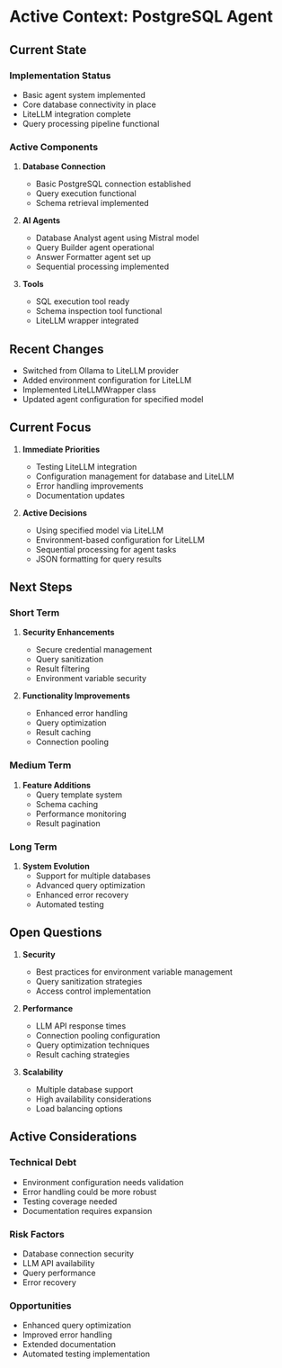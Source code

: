 # Active Context: PostgreSQL Agent

## Current State

### Implementation Status
- Basic agent system implemented
- Core database connectivity in place
- LiteLLM integration complete
- Query processing pipeline functional

### Active Components
1. **Database Connection**
   - Basic PostgreSQL connection established
   - Query execution functional
   - Schema retrieval implemented

2. **AI Agents**
   - Database Analyst agent using Mistral model
   - Query Builder agent operational
   - Answer Formatter agent set up
   - Sequential processing implemented

3. **Tools**
   - SQL execution tool ready
   - Schema inspection tool functional
   - LiteLLM wrapper integrated

## Recent Changes
- Switched from Ollama to LiteLLM provider
- Added environment configuration for LiteLLM
- Implemented LiteLLMWrapper class
- Updated agent configuration for specified model

## Current Focus
1. **Immediate Priorities**
   - Testing LiteLLM integration
   - Configuration management for database and LiteLLM
   - Error handling improvements
   - Documentation updates

2. **Active Decisions**
   - Using specified model via LiteLLM
   - Environment-based configuration for LiteLLM
   - Sequential processing for agent tasks
   - JSON formatting for query results

## Next Steps

### Short Term
1. **Security Enhancements**
   - Secure credential management
   - Query sanitization
   - Result filtering
   - Environment variable security

2. **Functionality Improvements**
   - Enhanced error handling
   - Query optimization
   - Result caching
   - Connection pooling

### Medium Term
1. **Feature Additions**
   - Query template system
   - Schema caching
   - Performance monitoring
   - Result pagination

### Long Term
1. **System Evolution**
   - Support for multiple databases
   - Advanced query optimization
   - Enhanced error recovery
   - Automated testing

## Open Questions
1. **Security**
   - Best practices for environment variable management
   - Query sanitization strategies
   - Access control implementation

2. **Performance**
   - LLM API response times
   - Connection pooling configuration
   - Query optimization techniques
   - Result caching strategies

3. **Scalability**
   - Multiple database support
   - High availability considerations
   - Load balancing options

## Active Considerations

### Technical Debt
- Environment configuration needs validation
- Error handling could be more robust
- Testing coverage needed
- Documentation requires expansion

### Risk Factors
- Database connection security
- LLM API availability
- Query performance
- Error recovery

### Opportunities
- Enhanced query optimization
- Improved error handling
- Extended documentation
- Automated testing implementation
